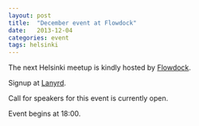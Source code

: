 ```yaml
---
layout: post
title:  "December event at Flowdock"
date:   2013-12-04
categories: event
tags: helsinki
---
```


The next Helsinki meetup is kindly hosted by [Flowdock][flowdock].

Signup at [Lanyrd][lanyrd].

Call for speakers for this event is currently open.

Event begins at 18:00.

[flowdock]: https://www.flowdock.com
[lanyrd]: http://lanyrd.com/2013/clojure-finland-december-meetup/

